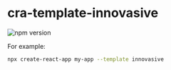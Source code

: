 # cra-template-innovasive

![npm version](https://img.shields.io/npm/v/cra-template-innovasive?style=for-the-badge)

For example:

```sh
npx create-react-app my-app --template innovasive
```
